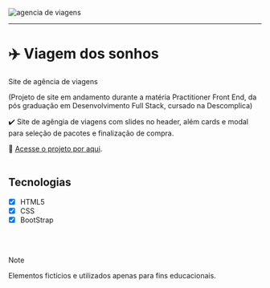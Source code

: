 ![agencia de viagens](https://github.com/brunacdp/lobo/assets/126818470/fdfb3e6b-c17f-454c-b112-7f98d4fc3591)
<hr>

# :airplane: Viagem dos sonhos

  Site de agência de viagens

  (Projeto de site em andamento durante a matéria Practitioner Front End, da pós graduação em Desenvolvimento Full Stack, cursado na Descomplica)

  :heavy_check_mark: Site de agêngia de viagens com slides no header, além cards e modal para seleção de pacotes e finalização de compra.
  
  :link: [Acesse o projeto por aqui](https://brunacdp.github.io/agencia-de-viagens/).
  <br>
  <br>

## Tecnologias

- [X] HTML5
- [X] CSS
- [X] BootStrap

<br>
<br>

> [!NOTE]
> Elementos fictícios e utilizados apenas para fins educacionais.




